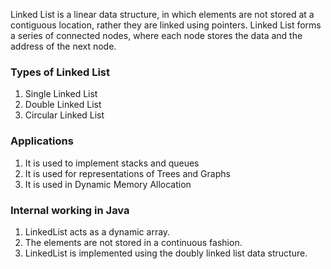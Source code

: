 Linked List is a linear data structure, in which elements are not stored at a contiguous location, rather they are linked using pointers. Linked List forms a series of connected nodes, where each node stores the data and the address of the next node.

### Types of Linked List
1. Single Linked List
2. Double Linked List
3. Circular Linked List

### Applications
1. It is used to implement stacks and queues
2. It is used for representations of Trees and Graphs
3. It is used in Dynamic Memory Allocation

### Internal working in Java
1. LinkedList acts as a dynamic array.
2. The elements are not stored in a continuous fashion.
3. LinkedList is implemented using the doubly linked list data structure.
